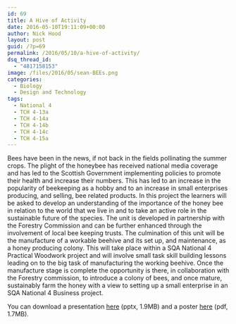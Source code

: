 ```yaml
---
id: 69
title: A Hive of Activity
date: 2016-05-10T19:11:09+00:00
author: Nick Hood
layout: post
guid: /?p=69
permalink: /2016/05/10/a-hive-of-activity/
dsq_thread_id:
  - "4817158153"
image: /files/2016/05/sean-BEEs.png
categories:
  - Biology
  - Design and Technology
tags:
  - National 4
  - TCH 4-13a
  - TCH 4-14a
  - TCH 4-14b
  - TCH 4-14c
  - TCH 4-15a
---
```

Bees have been in the news, if not back in the fields pollinating the&nbsp;summer crops. The plight of the honeybee has received national media coverage and has led to the Scottish Government implementing policies to promote their health and increase their numbers. This has led to an increase in the popularity of beekeeping as a hobby and to an increase in small enterprises producing, and selling, bee related products. In this project the learners will be asked to develop an understanding of the importance of the honey bee in relation to the world that we live in and to take an active role in the sustainable future of the species. The unit is developed in partnership with the Forestry Commission and can be further enhanced through the involvement of local bee keeping trusts. The culmination of this unit will be the manufacture of a workable beehive and its set up, and maintenance, as a honey producing colony. This will take place within a SQA National 4 Practical Woodwork project and will involve small task skill building lessons leading on to the big task of manufacturing the working beehive. Once the manufacture stage is complete the opportunity is there, in collaboration with the Forestry commission, to introduce a colony of bees, and once mature, sustainably farm the honey with a view to setting up a small enterprise in an SQA National 4 Business project.

You can download a presentation&nbsp;<a href="/files/2016/05/E_Feed-Forward-seans-Bees.pptx">here</a>&nbsp;(pptx, 1.9MB) and a poster&nbsp;<a href="/files/2016/05/sean-BEEs.pdf">here</a>&nbsp;(pdf, 1.7MB).
